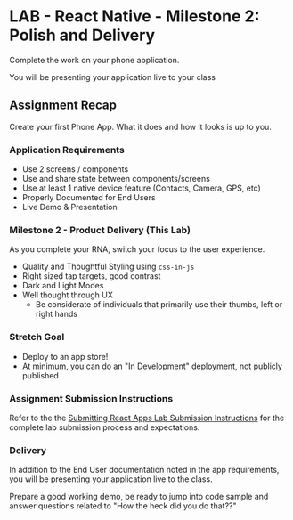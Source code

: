 # LAB - React Native - Milestone 2: Polish and Delivery

Complete the work on your phone application.

You will be presenting your application live to your class

## Assignment Recap

Create your first Phone App. What it does and how it looks is up to you.

### Application Requirements

- Use 2 screens / components
- Use and share state between components/screens
- Use at least 1 native device feature (Contacts, Camera, GPS, etc)
- Properly Documented for End Users
- Live Demo & Presentation

### Milestone 2 - Product Delivery (This Lab)

As you complete your RNA, switch your focus to the user experience.

- Quality and Thoughtful Styling using `css-in-js`
- Right sized tap targets, good contrast
- Dark and Light Modes
- Well thought through UX
  - Be considerate of individuals that primarily use their thumbs, left or right hands

### Stretch Goal

- Deploy to an app store!
- At minimum, you can do an "In Development" deployment, not publicly published

### Assignment Submission Instructions

Refer to the the [Submitting React Apps Lab Submission Instructions](../../../reference/submission-instructions/labs/react-apps.md) for the complete lab submission process and expectations.

### Delivery

In addition to the End User documentation noted in the app requirements, you will be presenting your application live to the class.

Prepare a good working demo, be ready to jump into code sample and answer questions related to "How the heck did you do that??"
